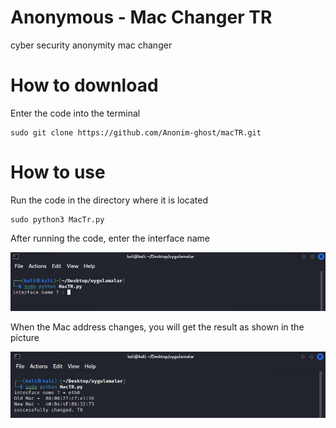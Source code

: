# Anonymous - Mac Changer TR 
cyber security anonymity mac changer

# How to download
Enter the code into the terminal
```
sudo git clone https://github.com/Anonim-ghost/macTR.git
```
# How to use
Run the code in the directory where it is located
```
sudo python3 MacTr.py
```
After running the code, enter the interface name

![Photo by Roman Synkevych on Unsplash][resim]

[resim]: mactr1.jpg 

When the Mac address changes, you will get the result as shown in the picture


![Photo by Roman Synkevych on Unsplash](mactr2.JPG "GitHub") 

